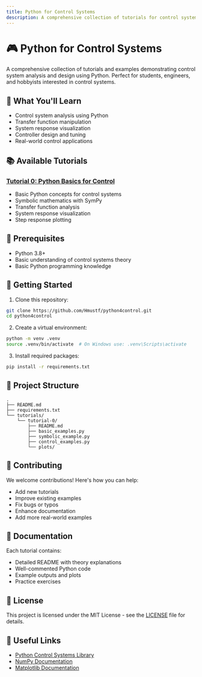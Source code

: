 ```yaml
---
title: Python for Control Systems
description: A comprehensive collection of tutorials for control system analysis and design using Python
---
```


# 🎮 Python for Control Systems

A comprehensive collection of tutorials and examples demonstrating control system analysis and design using Python. Perfect for students, engineers, and hobbyists interested in control systems.

## 🎯 What You'll Learn

- Control system analysis using Python
- Transfer function manipulation
- System response visualization
- Controller design and tuning
- Real-world control applications

## 📚 Available Tutorials

### [Tutorial 0: Python Basics for Control](tutorials/tutorial-0/)
- Basic Python concepts for control systems
- Symbolic mathematics with SymPy
- Transfer function analysis
- System response visualization
- Step response plotting

## 🔧 Prerequisites

- Python 3.8+
- Basic understanding of control systems theory
- Basic Python programming knowledge

## 🚀 Getting Started

1. Clone this repository:
```bash
git clone https://github.com/Hmustf/python4control.git
cd python4control
```

2. Create a virtual environment:
```bash
python -m venv .venv
source .venv/bin/activate  # On Windows use: .venv\Scripts\activate
```

3. Install required packages:
```bash
pip install -r requirements.txt
```

## 📁 Project Structure

```
.
├── README.md
├── requirements.txt
└── tutorials/
    └── tutorial-0/
        ├── README.md
        ├── basic_examples.py
        ├── symbolic_example.py
        ├── control_examples.py
        └── plots/
```

## 🤝 Contributing

We welcome contributions! Here's how you can help:
- Add new tutorials
- Improve existing examples
- Fix bugs or typos
- Enhance documentation
- Add more real-world examples

## 📖 Documentation

Each tutorial contains:
- Detailed README with theory explanations
- Well-commented Python code
- Example outputs and plots
- Practice exercises

## 📝 License

This project is licensed under the MIT License - see the [LICENSE](LICENSE) file for details.

## 🔗 Useful Links

- [Python Control Systems Library](https://python-control.readthedocs.io/)
- [NumPy Documentation](https://numpy.org/doc/)
- [Matplotlib Documentation](https://matplotlib.org/) 